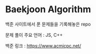 # Baekjoon Algorithm

백준 사이트에서 푼 문제들을 기록해놓은 repo

문제 풀이 주요 언어 : JS, C++

백준 링크 : https://www.acmicpc.net/
